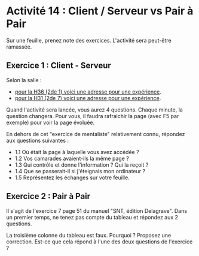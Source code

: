 # Activité 14 : Client / Serveur vs Pair à Pair

Sur une feuille, prenez note des exercices. L'activité sera peut-être ramassée. 

## Exercice 1 : Client - Serveur

Selon la salle : 
 - [pour la H36 (2de 1) voici une adresse pour une expérience](http://172.22.241.123/snt/). 
 - [pour la H31 (2de 7) voici une adresse pour une expérience](http://172.22.000.000/snt/). 
 
Quand l'activité sera lancée, vous aurez 4 questions. Chaque minute, la question changera. Pour vous, il faudra rafraichir la page (avec F5 par exemple) pour voir la page évoluée. 

En dehors de cet "exercice de mentaliste" relativement connu, répondez aux questions suivantes : 
- 1.1 Où était la page à laquelle vous avez accédée ? 
- 1.2 Vos camarades avaient-ils la même page ? 
- 1.3 Qui contrôle et donne l'information ? Qui la reçoit ? 
- 1.4 Que se passerait-il si j'éteignais mon ordinateur ?
- 1.5 Représentez les échanges sur votre feuille.

## Exercice 2 : Pair à Pair 

Il s'agit de l'exercice 7 page 51 du manuel "SNT, édition Delagrave". Dans un premier temps, ne tenez pas compte du tableau et répondez aux 2 questions. 

La troisième colonne du tableau est faux. Pourquoi ? Proposez une correction. Est-ce que cela répond à l'une des deux questions de l'exercice ? 
